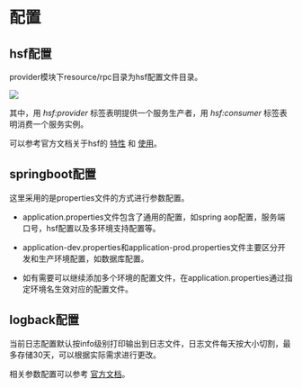 # 配置

## hsf配置
provider模块下resource/rpc目录为hsf配置文件目录。

![](http://p9vs76p49.bkt.clouddn.com/2018-06-06-15282750414793.jpg)

其中，用 *hsf:provider* 标签表明提供一个服务生产者，用 *hsf:consumer* 标签表明消费一个服务实例。

可以参考官方文档关于hsf的 [特性](https://help.aliyun.com/document_detail/44890.html?spm=a2c4g.11186623.6.657.wcO3Ad#h2--2) 和 [使用](https://help.aliyun.com/document_detail/44170.html?spm=a2c4g.11186623.6.654.H8ThTR#h2-u914Du7F6Eu670Du52A1u5C5Eu60272)。

## springboot配置

这里采用的是properties文件的方式进行参数配置。

- application.properties文件包含了通用的配置，如spring aop配置，服务端口号，hsf配置以及多环境支持配置等。

- application-dev.properties和application-prod.properties文件主要区分开发和生产环境配置，如数据库配置。

- 如有需要可以继续添加多个环境的配置文件，在application.properties通过指定环境名生效对应的配置文件。

## logback配置

当前日志配置默认按info级别打印输出到日志文件，日志文件每天按大小切割，最多存储30天，可以根据实际需求进行更改。

相关参数配置可以参考 [官方文档](https://logback.qos.ch/manual/appenders.html)。

